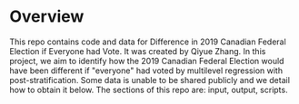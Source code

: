 # Overview
This repo contains code and data for Difference in 2019 Canadian Federal Election if Everyone had Vote. It was created by Qiyue Zhang. In this project, we aim to identify how the 2019 Canadian Federal Election would have been different if "everyone" had voted by multilevel regression with post-stratification. Some data is unable to be shared publicly and we detail how to obtain it below. The sections of this repo are: input, output, scripts.

